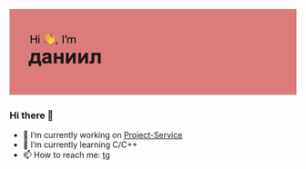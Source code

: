 ![header.png](https://github.com/johnathr/johnathr/blob/main/header.png)

### Hi there 👋

- 🔭 I’m currently working on [Project-Service](proekt-service.com)
- 🌱 I’m currently learning C/C++
- 📫 How to reach me: [tg](t.me/dev_kzn)

